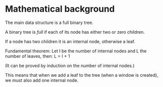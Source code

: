 # Mathematical background

The main data structure is a full binary tree.

A binary tree is *full* if each of its node has either two or zero children.

If a node has two children it is an internal node, otherwise a leaf.

Fundamental theorem:
Let I be the number of internal nodes and L the number of leaves, then:
	L = I + 1

(It can be proved by induction on the number of internal nodes.)

This means that when we add a leaf to the tree (when a window is created), we must also add one internal node.
